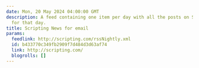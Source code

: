 ```yaml
---
date: Mon, 20 May 2024 04:00:00 GMT
description: A feed containing one item per day with all the posts on Scripting News
  for that day.
title: Scripting News for email
params:
  feedlink: http://scripting.com/rssNightly.xml
  id: b433770c349fb2909f7d484d3d63af74
  link: http://scripting.com/
  blogrolls: []
---
```

